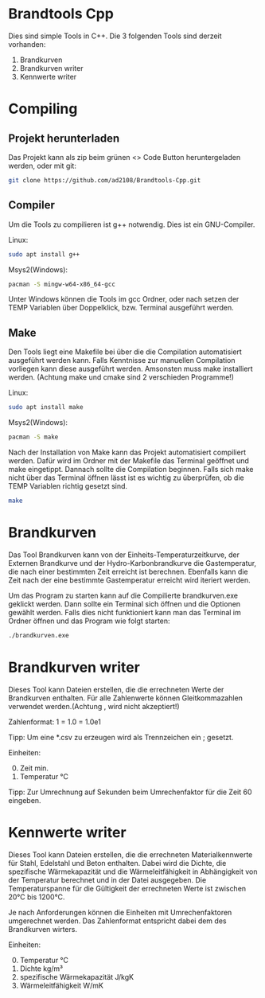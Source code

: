# Brandtools Cpp

Dies sind simple Tools in C++. Die 3 folgenden Tools sind derzeit vorhanden:

1. Brandkurven
2. Brandkurven writer
3. Kennwerte writer

# Compiling

## Projekt herunterladen

Das Projekt kann als zip beim grünen <> Code Button heruntergeladen werden, oder mit git:

```bash
git clone https://github.com/ad2108/Brandtools-Cpp.git
```

## Compiler
Um die Tools zu compilieren ist g++ notwendig. Dies ist ein GNU-Compiler.

Linux:

```bash
sudo apt install g++
```

Msys2(Windows):

```bash
pacman -S mingw-w64-x86_64-gcc
```

Unter Windows können die Tools im gcc Ordner, oder nach setzen der TEMP Variablen über Doppelklick, bzw. Terminal ausgeführt werden.

## Make
Den Tools liegt eine Makefile bei über die die Compilation automatisiert ausgeführt werden kann. Falls Kenntnisse zur manuellen Compilation vorliegen kann diese ausgeführt werden. Amsonsten muss make installiert werden. (Achtung make und cmake sind 2 verschieden Programme!)

Linux:

```bash
sudo apt install make
```

Msys2(Windows):

```bash
pacman -S make
```

Nach der Installation von Make kann das Projekt automatisiert compiliert werden. Dafür wird im Ordner mit der Makefile das Terminal geöffnet und make eingetippt. Dannach sollte die Compilation beginnen. Falls sich make nicht über das Terminal öffnen lässt ist es wichtig zu überprüfen, ob die TEMP Variablen richtig gesetzt sind.

```bash
make
```

# Brandkurven

Das Tool Brandkurven kann von der Einheits-Temperaturzeitkurve, der Externen Brandkurve und der Hydro-Karbonbrandkurve die Gastemperatur, die nach einer bestimmten Zeit erreicht ist berechnen. Ebenfalls kann die Zeit nach der eine bestimmte Gastemperatur erreicht wird iteriert werden.

Um das Program zu starten kann auf die Compilierte brandkurven.exe geklickt werden. Dann sollte ein Terminal sich öffnen und die Optionen gewählt werden. Falls dies nicht funktioniert kann man das Terminal im Ordner öffnen und das Program wie folgt starten:

```bash
./brandkurven.exe
```

# Brandkurven writer

Dieses Tool kann Dateien erstellen, die die errechneten Werte der Brandkurven enthalten. Für alle Zahlenwerte können Gleitkommazahlen verwendet werden.(Achtung , wird nicht akzeptiert!)

Zahlenformat: 1 = 1.0 = 1.0e1

Tipp: Um eine *.csv zu erzeugen wird als Trennzeichen ein ; gesetzt.

Einheiten:

0. Zeit min.
1. Temperatur °C

Tipp: Zur Umrechnung auf Sekunden beim Umrechenfaktor für die Zeit 60 eingeben.

# Kennwerte writer

Dieses Tool kann Dateien erstellen, die die errechneten Materialkennwerte für Stahl, Edelstahl und Beton enthalten. Dabei wird die Dichte, die spezifische Wärmekapazität und die Wärmeleitfähigkeit in Abhängigkeit von der Temperatur berechnet und in der Datei ausgegeben. Die Temperaturspanne für die Gültigkeit der errechneten Werte ist zwischen 20°C bis 1200°C.

Je nach Anforderungen können die Einheiten mit Umrechenfaktoren umgerechnet werden. Das Zahlenformat entspricht dabei dem des Brandkurven wirters.

Einheiten:

0. Temperatur °C
1. Dichte kg/m³
2. spezifische Wärmekapazität J/kgK
3. Wärmeleitfähigkeit W/mK

